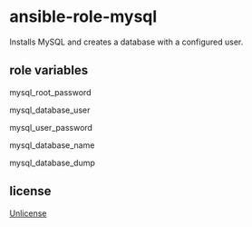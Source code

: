 # ansible-role-mysql

Installs MySQL and creates a database with a configured user.

## role variables

mysql_root_password

mysql_database_user

mysql_user_password

mysql_database_name

mysql_database_dump

## license

[Unlicense](UNLICENSE.md)